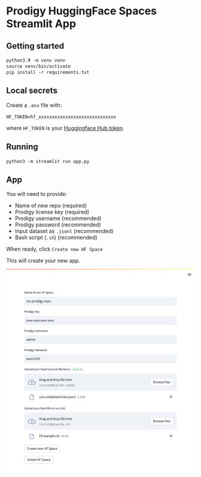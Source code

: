 # Prodigy HuggingFace Spaces Streamlit App

## Getting started

```
python3.9 -m venv venv
source venv/bin/activate
pip install -r requirements.txt
```

## Local secrets

Create a `.env` file with:

```
HF_TOKEN=hf_xxxxxxxxxxxxxxxxxxxxxxxxxxxxx
```

where `HF_TOKEN` is your [Huggingface Hub token](https://huggingface.co/docs/hub/security-tokens).

## Running

```
python3 -m streamlit run app.py
```

## App

You will need to provide:
* Name of new repo (required)
* Prodigy license key (required)
* Prodigy username (recommended)
* Prodigy password (recommended)
* Input dataset as `.jsonl` (recommended)
* Bash script (`.sh`) (recommended)

When ready, click `Create new HF Space`

This will create your new app.

![](img/app.png)

